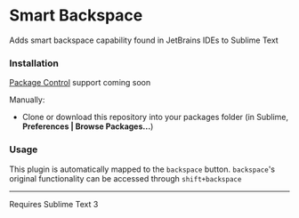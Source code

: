 # Smart Backspace
Adds smart backspace capability found in JetBrains IDEs to Sublime Text

### Installation

[Package Control](https://packagecontrol.io) support coming soon

Manually:
* Clone or download this repository into your packages folder (in Sublime, **Preferences | Browse Packages...**)

### Usage

This plugin is automatically mapped to the `backspace` button. `backspace`'s original functionality can be accessed through `shift+backspace`

---
Requires Sublime Text 3
